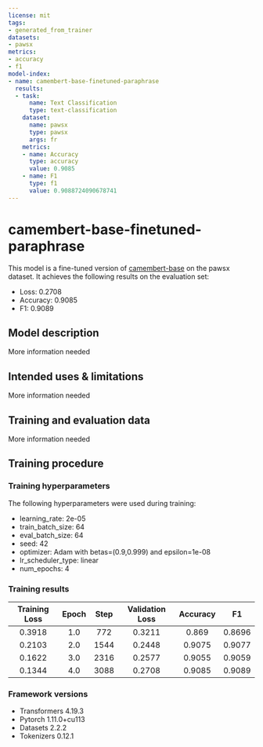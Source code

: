 ```yaml
---
license: mit
tags:
- generated_from_trainer
datasets:
- pawsx
metrics:
- accuracy
- f1
model-index:
- name: camembert-base-finetuned-paraphrase
  results:
  - task:
      name: Text Classification
      type: text-classification
    dataset:
      name: pawsx
      type: pawsx
      args: fr
    metrics:
    - name: Accuracy
      type: accuracy
      value: 0.9085
    - name: F1
      type: f1
      value: 0.9088724090678741
---
```


<!-- This model card has been generated automatically according to the information the Trainer had access to. You
should probably proofread and complete it, then remove this comment. -->

# camembert-base-finetuned-paraphrase

This model is a fine-tuned version of [camembert-base](https://huggingface.co/camembert-base) on the pawsx dataset.
It achieves the following results on the evaluation set:
- Loss: 0.2708
- Accuracy: 0.9085
- F1: 0.9089

## Model description

More information needed

## Intended uses & limitations

More information needed

## Training and evaluation data

More information needed

## Training procedure

### Training hyperparameters

The following hyperparameters were used during training:
- learning_rate: 2e-05
- train_batch_size: 64
- eval_batch_size: 64
- seed: 42
- optimizer: Adam with betas=(0.9,0.999) and epsilon=1e-08
- lr_scheduler_type: linear
- num_epochs: 4

### Training results

| Training Loss | Epoch | Step | Validation Loss | Accuracy | F1     |
|:-------------:|:-----:|:----:|:---------------:|:--------:|:------:|
| 0.3918        | 1.0   | 772  | 0.3211          | 0.869    | 0.8696 |
| 0.2103        | 2.0   | 1544 | 0.2448          | 0.9075   | 0.9077 |
| 0.1622        | 3.0   | 2316 | 0.2577          | 0.9055   | 0.9059 |
| 0.1344        | 4.0   | 3088 | 0.2708          | 0.9085   | 0.9089 |


### Framework versions

- Transformers 4.19.3
- Pytorch 1.11.0+cu113
- Datasets 2.2.2
- Tokenizers 0.12.1
